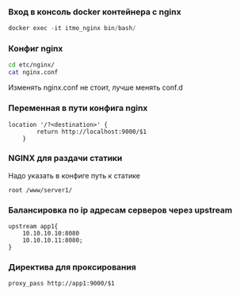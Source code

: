 ### Вход в консоль docker контейнера с nginx
```powershell
docker exec -it itmo_nginx bin/bash/
```

### Конфиг nginx
```bash
cd etc/nginx/
cat nginx.conf
```
Изменять nginx.conf не стоит, лучше менять conf.d

### Переменная в пути конфига nginx
```nginx
location '/?<destination>' {
        return http://localhost:9000/$1
    }
```

### NGINX для раздачи статики
Надо указать в конфиге путь к статике
```nginx
root /www/server1/
```

### Балансировка по ip адресам серверов через upstream
```nginx
upstream app1{
    10.10.10.10:8080
    10.10.10.11:8080;
}
```

### Директива для проксирования
```nginx
proxy_pass http://app1:9000/$1
```